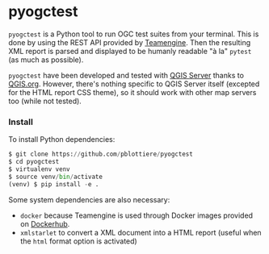 # pyogctest

`pyogctest` is a Python tool to run OGC test suites from your terminal. This is
done by using the REST API provided by
[Teamengine](http://opengeospatial.github.io/teamengine/#). Then the resulting
XML report is parsed and displayed to be humanly readable "à la" `pytest` (as
much as possible).

`pyogctest` have been developed and tested with [QGIS
Server](https://docs.qgis.org/3.10/en/docs/server_manual/index.html) thanks to
[QGIS.org](https://www.qgis.org/en/site/). However, there's nothing specific to
QGIS Server itself (excepted for the HTML report CSS theme), so it should work
with other map servers too (while not tested).


### Install

To install Python dependencies:

```` python
$ git clone https://github.com/pblottiere/pyogctest
$ cd pyogctest
$ virtualenv venv
$ source venv/bin/activate
(venv) $ pip install -e .
````

Some system dependencies are also necessary:

- `docker` because Teamengine is used through Docker images provided on
  [Dockerhub](https://hub.docker.com/u/ogccite).
- `xmlstarlet` to convert a XML document into a HTML report (useful when the
  `html` format option is activated)
